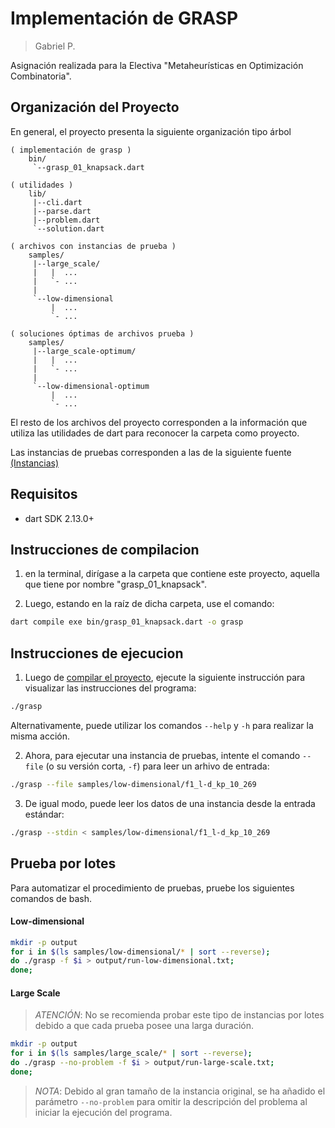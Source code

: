 # Implementación de GRASP

> Gabriel P.

Asignación realizada para la Electiva "Metaheurísticas en Optimización Combinatoria".

## Organización del Proyecto

En general, el proyecto presenta la siguiente organización tipo árbol

```
( implementación de grasp ) 
    bin/
     `--grasp_01_knapsack.dart

( utilidades )
    lib/
     |--cli.dart
     |--parse.dart
     |--problem.dart
     `--solution.dart

( archivos con instancias de prueba ) 
    samples/
     |--large_scale/
     |   |  ...
     |   `- ...
     |
     `--low-dimensional
         |  ...
         `- ...

( soluciones óptimas de archivos prueba ) 
    samples/
     |--large_scale-optimum/
     |   |  ...
     |   `- ...
     |
     `--low-dimensional-optimum
         |  ...
         `- ...
```

El resto de los archivos del proyecto corresponden a la información
que utiliza las utilidades de dart para reconocer la carpeta como
proyecto.

Las instancias de pruebas corresponden a las de la siguiente fuente
[(Instancias)](http://artemisa.unicauca.edu.co/~johnyortega/instances_01_KP/)

## Requisitos

- dart SDK 2.13.0+

## Instrucciones de compilacion

1. en la terminal, dirígase a la carpeta que contiene este proyecto,
aquella que tiene por nombre "grasp_01_knapsack".

2. Luego, estando en la raíz de dicha carpeta, use el comando:

```bash
dart compile exe bin/grasp_01_knapsack.dart -o grasp
```

## Instrucciones de ejecucion

1. Luego de [compilar el proyecto](#instrucciones-de-compilacion), ejecute la
siguiente instrucción para visualizar las instrucciones del programa:

```bash
./grasp
```

Alternativamente, puede utilizar los comandos `--help` y `-h` para realizar la misma
acción.

2. Ahora, para ejecutar una instancia de pruebas, intente el comando `--file` (o su
versión corta, `-f`) para leer un arhivo de entrada:

```bash
./grasp --file samples/low-dimensional/f1_l-d_kp_10_269
```

3. De igual modo, puede leer los datos de una instancia desde la entrada estándar:

```bash
./grasp --stdin < samples/low-dimensional/f1_l-d_kp_10_269
```

## Prueba por lotes

Para automatizar el procedimiento de pruebas, pruebe los siguientes comandos de bash.

#### Low-dimensional

```bash
mkdir -p output
for i in $(ls samples/low-dimensional/* | sort --reverse);
do ./grasp -f $i > output/run-low-dimensional.txt;
done;
```

#### Large Scale

> *ATENCIÓN*: No se recomienda probar este tipo de instancias por lotes debido a
> que cada prueba posee una larga duración.

```bash
mkdir -p output
for i in $(ls samples/large_scale/* | sort --reverse);
do ./grasp --no-problem -f $i > output/run-large-scale.txt;
done;
```


> *NOTA*: Debido al gran tamaño de la instancia original, se ha añadido el parámetro `--no-problem`
> para omitir la descripción del problema al iniciar la ejecución del programa.